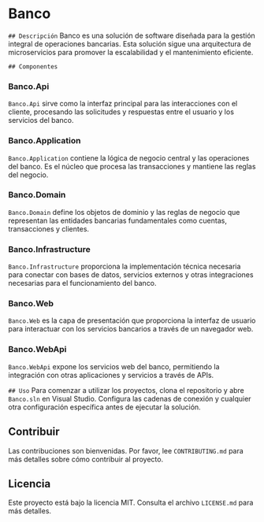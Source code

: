 # Banco

`## Descripción`
Banco es una solución de software diseñada para la gestión integral de operaciones bancarias. Esta solución sigue una arquitectura de microservicios para promover la escalabilidad y el mantenimiento eficiente.

`## Componentes`

### Banco.Api
`Banco.Api` sirve como la interfaz principal para las interacciones con el cliente, procesando las solicitudes y respuestas entre el usuario y los servicios del banco.

### Banco.Application
`Banco.Application` contiene la lógica de negocio central y las operaciones del banco. Es el núcleo que procesa las transacciones y mantiene las reglas del negocio.

### Banco.Domain
`Banco.Domain` define los objetos de dominio y las reglas de negocio que representan las entidades bancarias fundamentales como cuentas, transacciones y clientes.

### Banco.Infrastructure
`Banco.Infrastructure` proporciona la implementación técnica necesaria para conectar con bases de datos, servicios externos y otras integraciones necesarias para el funcionamiento del banco.

### Banco.Web
`Banco.Web` es la capa de presentación que proporciona la interfaz de usuario para interactuar con los servicios bancarios a través de un navegador web.

### Banco.WebApi
`Banco.WebApi` expone los servicios web del banco, permitiendo la integración con otras aplicaciones y servicios a través de APIs.

`## Uso`
Para comenzar a utilizar los proyectos, clona el repositorio y abre `Banco.sln` en Visual Studio. Configura las cadenas de conexión y cualquier otra configuración específica antes de ejecutar la solución.

## Contribuir
Las contribuciones son bienvenidas. Por favor, lee `CONTRIBUTING.md` para más detalles sobre cómo contribuir al proyecto.

## Licencia
Este proyecto está bajo la licencia MIT. Consulta el archivo `LICENSE.md` para más detalles.
